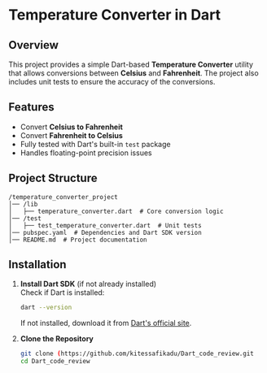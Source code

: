 # Temperature Converter in Dart

## Overview

This project provides a simple Dart-based **Temperature Converter** utility that allows conversions between **Celsius** and **Fahrenheit**. The project also includes unit tests to ensure the accuracy of the conversions.

## Features

- Convert **Celsius to Fahrenheit**
- Convert **Fahrenheit to Celsius**
- Fully tested with Dart's built-in `test` package
- Handles floating-point precision issues

## Project Structure

```
/temperature_converter_project
│── /lib
│   ├── temperature_converter.dart  # Core conversion logic
│── /test
│   ├── test_temperature_converter.dart  # Unit tests
│── pubspec.yaml  # Dependencies and Dart SDK version
│── README.md  # Project documentation
```

## Installation

1. **Install Dart SDK** (if not already installed)  
   Check if Dart is installed:

   ```sh
   dart --version
   ```

   If not installed, download it from [Dart's official site](https://dart.dev/get-dart).

2. **Clone the Repository**
   ```sh
   git clone (https://github.com/kitessafikadu/Dart_code_review.git
   cd Dart_code_review
   ```
